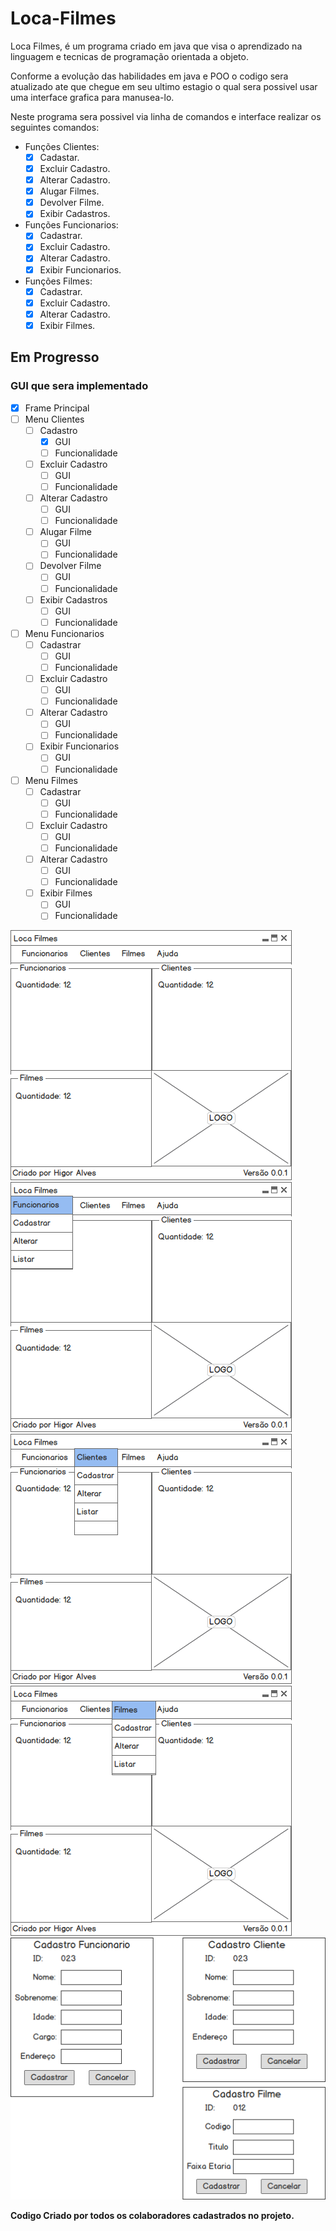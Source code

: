 # Loca-Filmes
Loca Filmes, é um programa criado em java que visa o aprendizado na linguagem e tecnicas de programação orientada a objeto.

Conforme a evolução das habilidades em java e POO o codigo sera atualizado ate que chegue em seu ultimo estagio o qual sera possivel usar uma interface grafica para manusea-lo.

Neste programa sera possivel via linha de comandos e interface realizar os seguintes comandos:

- Funções Clientes:
    - [x] Cadastar.
    - [x] Excluir Cadastro.
    - [x] Alterar Cadastro.
    - [x] Alugar Filmes.
    - [x] Devolver Filme.
    - [x] Exibir Cadastros.

- Funções Funcionarios:
    - [x] Cadastrar.
    - [x] Excluir Cadastro.
    - [x] Alterar Cadastro.
    - [x] Exibir Funcionarios.

- Funções Filmes:
    - [x] Cadastrar.
    - [x] Excluir Cadastro.
    - [x] Alterar Cadastro.
    - [x] Exibir Filmes.

## Em Progresso
### GUI que sera implementado
- [x] Frame Principal
- [ ] Menu Clientes
    - [ ] Cadastro
        - [x] GUI
        - [ ] Funcionalidade
    - [ ] Excluir Cadastro
        - [ ] GUI
        - [ ] Funcionalidade
    - [ ] Alterar Cadastro
        - [ ] GUI
        - [ ] Funcionalidade
    - [ ] Alugar Filme
        - [ ] GUI
        - [ ] Funcionalidade
    - [ ] Devolver Filme
        - [ ] GUI
        - [ ] Funcionalidade
    - [ ] Exibir Cadastros
        - [ ] GUI
        - [ ] Funcionalidade
- [ ] Menu Funcionarios
    - [ ] Cadastrar
        - [ ] GUI
        - [ ] Funcionalidade
    - [ ] Excluir Cadastro
        - [ ] GUI
        - [ ] Funcionalidade
    - [ ] Alterar Cadastro
        - [ ] GUI
        - [ ] Funcionalidade
    - [ ] Exibir Funcionarios
        - [ ] GUI
        - [ ] Funcionalidade
- [ ] Menu Filmes
    - [ ] Cadastrar
        - [ ] GUI
        - [ ] Funcionalidade
    - [ ] Excluir Cadastro
        - [ ] GUI
        - [ ] Funcionalidade
    - [ ] Alterar Cadastro
        - [ ] GUI
        - [ ] Funcionalidade
    - [ ] Exibir Filmes
        - [ ] GUI
        - [ ] Funcionalidade

![Principal](/imgs/Loca-Filmes.png)
![Funcionarios](/imgs/Menu-Funcionarios.png)
![Clientes](/imgs/Menu-Clientes.png)
![Filmes](/imgs/Menu-FIlmes.png)
![Cadastro](/imgs/Cadastro.png)

**Codigo Criado por todos os colaboradores cadastrados no projeto.**
